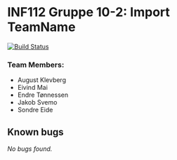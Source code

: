 # INF112 Gruppe 10-2: Import TeamName

[![Build Status](https://travis-ci.com/inf112-v21/Import-TeamName.svg?branch=master)](https://travis-ci.com/inf112-v21/Import-TeamName)

### Team Members:
- August Klevberg
- Eivind Mai
- Endre Tønnessen
- Jakob Svemo
- Sondre Eide


## Known bugs

*No bugs found.*
